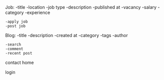 Job:
-title
-location
-job type
-description
-published at
-vacancy
-salary
-category
-experience

    -apply job
    -post job

Blog:
-title
-description
-created at
-category
-tags
-author

    -search
    -comment
    -recent post

contact
home

login
